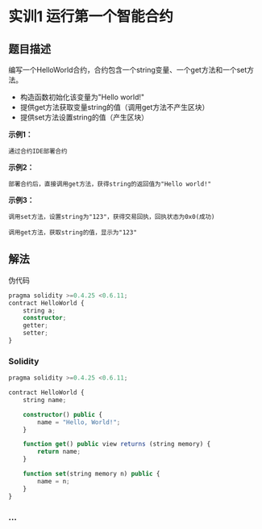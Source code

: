 
# 实训1 运行第一个智能合约

## 题目描述

<!-- 这里写题目描述 -->

编写一个HelloWorld合约，合约包含一个string变量、一个get方法和一个set方法。
- 构造函数初始化该变量为"Hello world!"
- 提供get方法获取变量string的值（调用get方法不产生区块）
- 提供set方法设置string的值（产生区块）

**示例1：**
```
通过合约IDE部署合约
```

**示例2：**
```
部署合约后，直接调用get方法，获得string的返回值为"Hello world!"
```

**示例3：**
```
调用set方法，设置string为"123"，获得交易回执，回执状态为0x0(成功)

调用get方法，获取string的值，显示为"123"
```


## 解法

<!-- 这里可写通用的实现逻辑 -->

伪代码

```ts
pragma solidity >=0.4.25 <0.6.11;
contract HelloWorld {
    string a;
    constructor;
    getter;
    setter;
}
```

<!-- tabs:start -->

### **Solidity**

<!-- 这里可写当前语言的特殊实现逻辑 -->

```ts
pragma solidity >=0.4.25 <0.6.11;

contract HelloWorld {
    string name;

    constructor() public {
        name = "Hello, World!";
    }

    function get() public view returns (string memory) {
        return name;
    }

    function set(string memory n) public {
        name = n;
    }
}
```

### **...**

```

```

<!-- tabs:end -->





